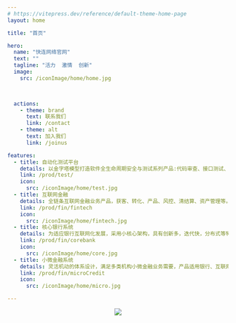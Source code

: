 ```yaml
---
# https://vitepress.dev/reference/default-theme-home-page
layout: home

title: "首页"

hero:
  name: "快连网络官网"
  text: ""
  tagline: "活力  激情  创新"
  image:
    src: /iconImage/home/home.jpg


    
  actions:
    - theme: brand
      text: 联系我们
      link: /contact
    - theme: alt
      text: 加入我们
      link: /joinus

features:
  - title: 自动化测试平台
    details: 以金字塔模型打造软件全生命周期安全与测试系列产品:代码审查、接口测试、UI测试、性能测试。
    link: /prod/test/
    icon:
      src: /iconImage/home/test.jpg
  - title: 互联网金融
    details: 全链条互联网金融业务产品，获客、转化、产品、风控、清结算、资产管理等。
    link: /prod/fin/fintech
    icon:
      src: /iconImage/home/fintech.jpg
  - title: 核心银行系统
    details: 为适应银行互联网化发展，采用小核心架构，具有创新多，迭代快，分布式等特点。
    link: /prod/fin/corebank
    icon:
      src: /iconImage/home/core.jpg
  - title: 小微金融系统
    details: 灵活机动的体系设计，满足多类机构小微金融业务需要，产品适用银行、互联网金融、融资租赁、小贷公司等。
    link: /prod/fin/microCredit
    icon:
      src: /iconImage/home/micro.jpg

---
```



<center>
<img src='/static/home/smyj.jpg' />
</center>